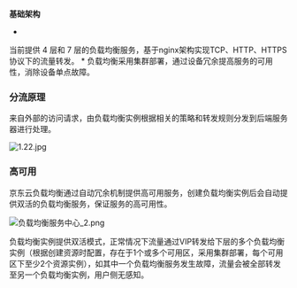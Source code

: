 **基础架构**

* 
当前提供 4 层和 7 层的负载均衡服务，基于nginx架构实现TCP、HTTP、HTTPS协议下的流量转发。
* 
负载均衡采用集群部署，通过设备冗余提高服务的可用性，消除设备单点故障。

### **分流原理**

来自外部的访问请求，由负载均衡实例根据相关的策略和转发规则分发到后端服务器进行处理。

![1.22.jpg](https://img1.jcloudcs.com/cms/705d48a5-1e04-497a-93df-ab8307aff06e20170922181658.jpg)

### **高可用**

京东云负载均衡通过自动冗余机制提供高可用服务，创建负载均衡实例后会自动提供双活的负载均衡服务，保证服务的高可用性。

![负载均衡服务中心_2.png](https://img1.jcloudcs.com/cms/b6da2201-4fda-4f60-a5c9-bb108b590d9d20171106144226.png)

负载均衡实例提供双活模式，正常情况下流量通过VIP转发给下层的多个负载均衡实例（根据创建资源时配置，存在于1个或多个可用区，采用集群部署，每个可用区下至少2个资源实例），如其中一个负载均衡服务发生故障，流量会被全部转发至另一个负载均衡实例，用户侧无感知。